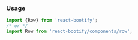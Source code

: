 
### Usage

```js static
import {Row} from 'react-bootify';
/* or */
import Row from 'react-bootify/components/row';
```
